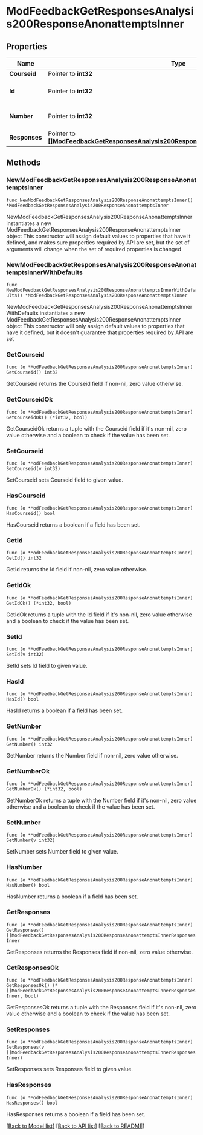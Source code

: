 # ModFeedbackGetResponsesAnalysis200ResponseAnonattemptsInner

## Properties

Name | Type | Description | Notes
------------ | ------------- | ------------- | -------------
**Courseid** | Pointer to **int32** | Course id | [optional] 
**Id** | Pointer to **int32** | Completed id | [optional] [default to null]
**Number** | Pointer to **int32** | Response number | [optional] [default to null]
**Responses** | Pointer to [**[]ModFeedbackGetResponsesAnalysis200ResponseAnonattemptsInnerResponsesInner**](ModFeedbackGetResponsesAnalysis200ResponseAnonattemptsInnerResponsesInner.md) |  | [optional] 

## Methods

### NewModFeedbackGetResponsesAnalysis200ResponseAnonattemptsInner

`func NewModFeedbackGetResponsesAnalysis200ResponseAnonattemptsInner() *ModFeedbackGetResponsesAnalysis200ResponseAnonattemptsInner`

NewModFeedbackGetResponsesAnalysis200ResponseAnonattemptsInner instantiates a new ModFeedbackGetResponsesAnalysis200ResponseAnonattemptsInner object
This constructor will assign default values to properties that have it defined,
and makes sure properties required by API are set, but the set of arguments
will change when the set of required properties is changed

### NewModFeedbackGetResponsesAnalysis200ResponseAnonattemptsInnerWithDefaults

`func NewModFeedbackGetResponsesAnalysis200ResponseAnonattemptsInnerWithDefaults() *ModFeedbackGetResponsesAnalysis200ResponseAnonattemptsInner`

NewModFeedbackGetResponsesAnalysis200ResponseAnonattemptsInnerWithDefaults instantiates a new ModFeedbackGetResponsesAnalysis200ResponseAnonattemptsInner object
This constructor will only assign default values to properties that have it defined,
but it doesn't guarantee that properties required by API are set

### GetCourseid

`func (o *ModFeedbackGetResponsesAnalysis200ResponseAnonattemptsInner) GetCourseid() int32`

GetCourseid returns the Courseid field if non-nil, zero value otherwise.

### GetCourseidOk

`func (o *ModFeedbackGetResponsesAnalysis200ResponseAnonattemptsInner) GetCourseidOk() (*int32, bool)`

GetCourseidOk returns a tuple with the Courseid field if it's non-nil, zero value otherwise
and a boolean to check if the value has been set.

### SetCourseid

`func (o *ModFeedbackGetResponsesAnalysis200ResponseAnonattemptsInner) SetCourseid(v int32)`

SetCourseid sets Courseid field to given value.

### HasCourseid

`func (o *ModFeedbackGetResponsesAnalysis200ResponseAnonattemptsInner) HasCourseid() bool`

HasCourseid returns a boolean if a field has been set.

### GetId

`func (o *ModFeedbackGetResponsesAnalysis200ResponseAnonattemptsInner) GetId() int32`

GetId returns the Id field if non-nil, zero value otherwise.

### GetIdOk

`func (o *ModFeedbackGetResponsesAnalysis200ResponseAnonattemptsInner) GetIdOk() (*int32, bool)`

GetIdOk returns a tuple with the Id field if it's non-nil, zero value otherwise
and a boolean to check if the value has been set.

### SetId

`func (o *ModFeedbackGetResponsesAnalysis200ResponseAnonattemptsInner) SetId(v int32)`

SetId sets Id field to given value.

### HasId

`func (o *ModFeedbackGetResponsesAnalysis200ResponseAnonattemptsInner) HasId() bool`

HasId returns a boolean if a field has been set.

### GetNumber

`func (o *ModFeedbackGetResponsesAnalysis200ResponseAnonattemptsInner) GetNumber() int32`

GetNumber returns the Number field if non-nil, zero value otherwise.

### GetNumberOk

`func (o *ModFeedbackGetResponsesAnalysis200ResponseAnonattemptsInner) GetNumberOk() (*int32, bool)`

GetNumberOk returns a tuple with the Number field if it's non-nil, zero value otherwise
and a boolean to check if the value has been set.

### SetNumber

`func (o *ModFeedbackGetResponsesAnalysis200ResponseAnonattemptsInner) SetNumber(v int32)`

SetNumber sets Number field to given value.

### HasNumber

`func (o *ModFeedbackGetResponsesAnalysis200ResponseAnonattemptsInner) HasNumber() bool`

HasNumber returns a boolean if a field has been set.

### GetResponses

`func (o *ModFeedbackGetResponsesAnalysis200ResponseAnonattemptsInner) GetResponses() []ModFeedbackGetResponsesAnalysis200ResponseAnonattemptsInnerResponsesInner`

GetResponses returns the Responses field if non-nil, zero value otherwise.

### GetResponsesOk

`func (o *ModFeedbackGetResponsesAnalysis200ResponseAnonattemptsInner) GetResponsesOk() (*[]ModFeedbackGetResponsesAnalysis200ResponseAnonattemptsInnerResponsesInner, bool)`

GetResponsesOk returns a tuple with the Responses field if it's non-nil, zero value otherwise
and a boolean to check if the value has been set.

### SetResponses

`func (o *ModFeedbackGetResponsesAnalysis200ResponseAnonattemptsInner) SetResponses(v []ModFeedbackGetResponsesAnalysis200ResponseAnonattemptsInnerResponsesInner)`

SetResponses sets Responses field to given value.

### HasResponses

`func (o *ModFeedbackGetResponsesAnalysis200ResponseAnonattemptsInner) HasResponses() bool`

HasResponses returns a boolean if a field has been set.


[[Back to Model list]](../README.md#documentation-for-models) [[Back to API list]](../README.md#documentation-for-api-endpoints) [[Back to README]](../README.md)


